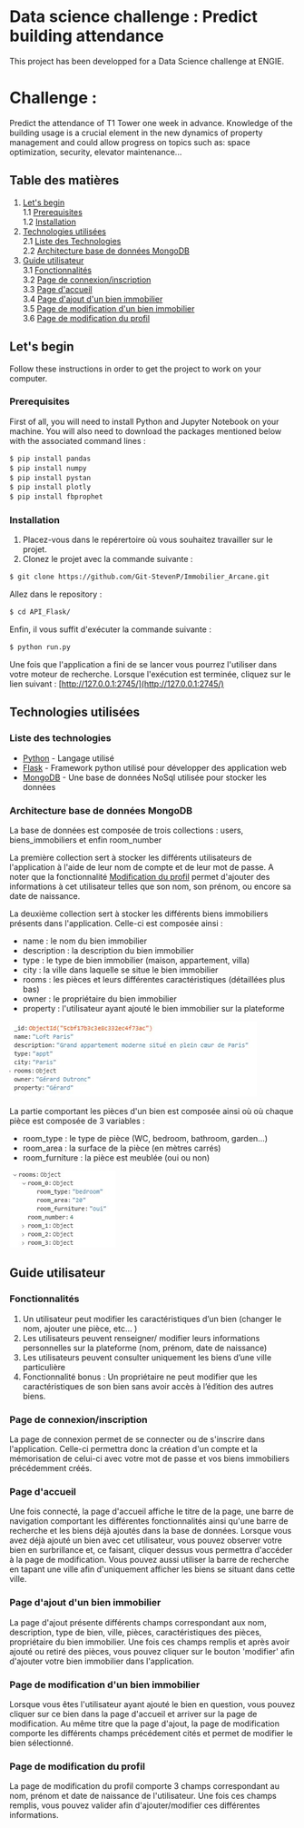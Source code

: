 # Data science challenge : Predict building attendance

This project has been developped for a Data Science challenge at ENGIE.

# Challenge : 
Predict the attendance of T1 Tower one week in advance.
Knowledge of the building usage is a crucial element in the new dynamics of property management and could allow progress on topics such as: space optimization, security, elevator maintenance...


## Table des matières
1. [Let's begin](#lets-begin)  
    1.1 [Prerequisites](#prerequisites)  
    1.2 [Installation](#installation)  
2. [Technologies utilisées](#technologies-utilisées)    
    2.1 [Liste des Technologies](#liste-des-technologies)   
    2.2 [Architecture base de données MongoDB](#architecture-base-de-données-mongodb)   
3. [Guide utilisateur](#guide-utilisateur)  
    3.1 [Fonctionnalités](#fonctionnalités)     
    3.2 [Page de connexion/inscription](#page-de-connexioninscription)  
    3.3 [Page d'accueil](#page-daccueil)    
    3.4 [Page d'ajout d'un bien immobilier](#page-dajout-dun-bien-immobilier)   
    3.5 [Page de modification d'un bien immobilier](#page-de-modification-dun-bien-immobilier)  
    3.6 [Page de modification du profil](#page-de-modification-du-profil)   

## Let's begin 

Follow these instructions in order to get the project to work on your computer.

### Prerequisites

First of all, you will need to install Python and Jupyter Notebook on your machine.
You will also need to download the packages mentioned below with the associated command lines :

```bash
$ pip install pandas
$ pip install numpy
$ pip install pystan
$ pip install plotly
$ pip install fbprophet
```


### Installation 

1) Placez-vous dans le repérertoire où vous souhaitez travailler sur le projet.
2) Clonez le projet avec la commande suivante : 

```bash
$ git clone https://github.com/Git-StevenP/Immobilier_Arcane.git
```

Allez dans le repository :
```bash
$ cd API_Flask/
```

Enfin, il  vous suffit  d'exécuter la commande suivante : 
```bash
$ python run.py
```

Une fois que l'application a fini de se lancer vous pourrez l'utiliser dans votre moteur de recherche.
Lorsque l'exécution est terminée, cliquez sur le lien suivant : [http://127.0.0.1:2745/](http://127.0.0.1:2745/)

## Technologies utilisées

### Liste des technologies

* [Python](https://www.python.org/) - Langage utilisé
* [Flask](http://flask.pocoo.org/) - Framework python utilisé pour développer des application web
* [MongoDB](https://www.mongodb.com/) - Une base de données NoSql utilisée pour stocker les données

### Architecture base de données MongoDB

La base de données est composée de trois collections : users, biens_immobiliers et enfin room_number

La première collection sert à stocker les différents utilisateurs de l'application à l'aide de leur nom de compte et de leur mot de passe. A noter que la fonctionnalité [Modification du profil](#page-de-modification-du-profil) permet d'ajouter des informations à cet utilisateur telles que son nom, son prénom, ou encore sa date de naissance.

La deuxième collection sert à stocker les différents biens immobiliers présents dans l'application. Celle-ci est composée ainsi : 
- name : le nom du bien immobilier
- description : la description du bien immobilier
- type : le type de bien immobilier (maison, appartement, villa)
- city : la ville dans laquelle se situe le bien immobilier
- rooms : les pièces et leurs différentes caractéristiques (détaillées plus bas)
- owner : le propriétaire du bien immobilier
- property : l'utilisateur ayant ajouté le bien immobilier sur la plateforme

![](API_Flask/doc/real_estate.JPG)

La partie comportant les pièces d'un bien est composée ainsi où où chaque pièce est composée de 3 variables :
- room_type : le type de pièce (WC, bedroom, bathroom, garden...)
- room_area : la surface de la pièce (en mètres carrés)
- room_furniture : la pièce est meublée (oui ou non)

![](API_Flask/doc/rooms.JPG)

## Guide utilisateur

### Fonctionnalités

1) Un utilisateur peut modifier les caractéristiques d’un bien (changer le nom, ajouter une pièce, etc… )
2) Les utilisateurs peuvent renseigner/ modifier leurs informations personnelles sur la plateforme (nom, prénom, date de naissance)
3) Les utilisateurs peuvent consulter uniquement les biens d’une ville particulière
4) Fonctionnalité bonus : Un propriétaire ne peut modifier que les caractéristiques de son bien sans avoir accès à l’édition des autres biens.


### Page de connexion/inscription
La page de connexion permet de se connecter ou de s'inscrire dans l'application. Celle-ci permettra donc la création d'un compte et la mémorisation de celui-ci avec votre mot de passe et vos biens immobiliers précédemment créés.


### Page d'accueil
Une fois connecté, la page d'accueil affiche le titre de la page, une barre de navigation comportant les différentes fonctionnalités ainsi qu'une barre de recherche et les biens déjà ajoutés dans la base de données.
Lorsque vous avez déjà ajouté un bien avec cet utilisateur, vous pouvez observer votre bien en surbrillance et, ce faisant, cliquer dessus vous permettra d'accéder à la page de modification.
Vous pouvez aussi utiliser la barre de recherche en tapant une ville afin d'uniquement afficher les biens se situant dans cette ville.


### Page d'ajout d'un bien immobilier
La page d'ajout présente différents champs correspondant aux nom, description, type de bien, ville, pièces, caractéristiques des pièces, propriétaire du bien immobilier. Une fois ces champs remplis et après avoir ajouté ou retiré des pièces, vous pouvez cliquer sur le bouton 'modifier' afin d'ajouter votre bien immobilier dans l'application.


### Page de modification d'un bien immobilier
Lorsque vous êtes l'utilisateur ayant ajouté le bien en question, vous pouvez cliquer sur ce bien dans la page d'accueil et arriver sur la page de modification. Au même titre que la page d'ajout, la page de modification comporte les différents champs précédement cités et permet de modifier le bien sélectionné.


### Page de modification du profil
La page de modification du profil comporte 3 champs correspondant au nom, prénom et date de naissance de l'utilisateur. Une fois ces champs remplis, vous pouvez valider afin d'ajouter/modifier ces différentes informations.
